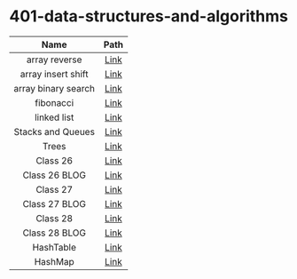 # 401-data-structures-and-algorithms


| Name  | Path |
| :-------------: | :-------------: |
| array reverse | [Link](./README/ArrayReverse/) |
| array insert shift | [Link](./README/ArrayShift/) |
| array binary search | [Link](./README/BinarySearch/) |
| fibonacci| [Link](./README/Fibonacci/) |
| linked list | [Link](./README/LinkedList/) |
| Stacks and Queues | [Link](./README/StackAndQueue/) |
| Trees | [Link](./README/Trees/) |
| Class 26 | [Link](./README/Sort/README/class26/README.md) |
| Class 26 BLOG | [Link](./README/Sort/README/class26/BLOG.md) |
| Class 27 | [Link](./README/Sort/README/class27/README.md) |
| Class 27 BLOG | [Link](./README/Sort/README/class27/BLOG.md) |
| Class 28 | [Link](./README/Sort/README/class28/README.md) |
| Class 28 BLOG | [Link](./README/Sort/README/class28/BLOG.md) |
| HashTable | [Link](./README/HashTable/) |
| HashMap | [Link](./README/HashMap/) |